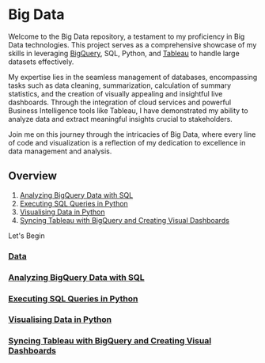 # Big Data
Welcome to the Big Data repository, a testament to my proficiency in Big Data technologies. This project serves as a comprehensive showcase of my skills in leveraging [BigQuery](https://cloud.google.com/bigquery?hl=en), SQL, Python, and [Tableau](https://www.tableau.com/) to handle large datasets effectively.

My expertise lies in the seamless management of databases, encompassing tasks such as data cleaning, summarization, calculation of summary statistics, and the creation of visually appealing and insightful live dashboards. Through the integration of cloud services and powerful Business Intelligence tools like Tableau, I have demonstrated my ability to analyze data and extract meaningful insights crucial to stakeholders.

Join me on this journey through the intricacies of Big Data, where every line of code and visualization is a reflection of my dedication to excellence in data management and analysis.

## Overview
1. [Analyzing BigQuery Data with SQL]()
2. [Executing SQL Queries in Python]()
3. [Visualising Data in Python]()
4. [Syncing Tableau with BigQuery and Creating Visual Dashboards]()

Let's Begin

### [Data]()
### [Analyzing BigQuery Data with SQL]()
### [Executing SQL Queries in Python]()
### [Visualising Data in Python]()
### [Syncing Tableau with BigQuery and Creating Visual Dashboards]()



